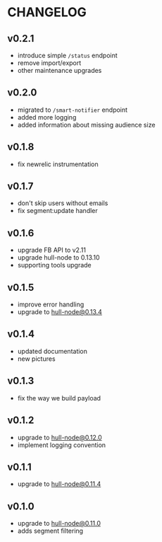 # CHANGELOG

## v0.2.1
- introduce simple `/status` endpoint
- remove import/export
- other maintenance upgrades

## v0.2.0
- migrated to `/smart-notifier` endpoint
- added more logging
- added information about missing audience size

## v0.1.8
- fix newrelic instrumentation

## v0.1.7
- don't skip users without emails
- fix segment:update handler

## v0.1.6
- upgrade FB API to v2.11
- upgrade hull-node to 0.13.10
- supporting tools upgrade

## v0.1.5

- improve error handling
- upgrade to hull-node@0.13.4

## v0.1.4

- updated documentation
- new pictures

## v0.1.3

- fix the way we build payload

## v0.1.2

- upgrade to hull-node@0.12.0
- implement logging convention

## v0.1.1

- upgrade to hull-node@0.11.4

## v0.1.0

- upgrade to hull-node@0.11.0
- adds segment filtering
